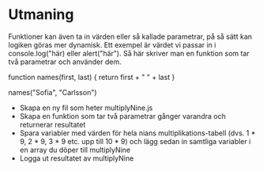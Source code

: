 # Utmaning

Funktioner kan även ta in värden eller så kallade parametrar, på så sätt kan logiken göras mer dynamisk. Ett exempel är värdet vi passar in i console.log("här) eller alert("här"). Så här skriver man en funktion som tar två parametrar och använder dem.

function names(first, last) {
    return first + " " + last
}

names("Sofia", "Carlsson")

- Skapa en ny fil som heter multiplyNine.js
- Skapa en funktion som tar två parametrar gånger varandra och returnerar resultatet
- Spara variabler med värden för hela nians multiplikations-tabell (dvs. 1 * 9, 2 * 9, 3 * 9 etc. upp till 10 * 9) och lägg sedan in samtliga variabler i en array du döper till multiplyNine
- Logga ut resultatet av multiplyNine